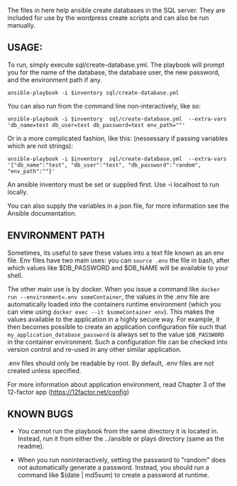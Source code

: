 The files in here help ansible create databases in the SQL server. They are included for use by the wordpress create scripts and can also be run manually.

USAGE:
----

To run, simply execute sql/create-database.yml. The playbook will prompt you for the name of the database, the database user, the new password, and the environment path if any.

	ansible-playbook -i $inventory sql/create-database.yml

You can also run from the command line non-interactively, like so: 

	ansible-playbook -i $inventory  sql/create-database.yml  --extra-vars 'db_name=test db_user=test db_password=test env_path=""'

Or in a more complicated fashion, like this: (nessessary if passing variables which are not strings):

	ansible-playbook -i $inventory  sql/create-database.yml  --extra-vars '{"db_name":"test", "db_user":"test", "db_password":"random", "env_path":""}'

An ansible inventory must be set or supplied first. Use -i localhost to run locally.

You can also supply the variables in a json file, for more information see the Ansible documentation.

ENVIRONMENT PATH
----

Sometimes, its useful to save these values into a text file known as an env file. Env files have two main uses: you can `source .env` the file in bash, after which values like $DB_PASSWORD and $DB_NAME will be available to your shell.

The other main use is by docker. When you issue a command like `docker run --environment=.env someContainer`, the values in the .env file are automatically loaded into the containers runtime environment (which you can view using `docker exec --it $someContainer env`). This makes the values available to the application in a highly secure way. For example, it then becomes possible to create an application configuration file such that `my_application_database_password` is always set to the value `$DB_PASSWORD` in the container environment. Such a configuration file can be checked into version control and re-used in any other similar application.

.env files should only be readable by root. By default, .env files are not created unless specified.

For more information about application environment, read Chapter 3 of the 12-factor app (https://12factor.net/config)

KNOWN BUGS
----

* You cannot run the playbook from the same directory it is located in. Instead, run it from either the ../ansible or plays directory (same as the readme).

* When you run noninteractively, setting the password to "random" does not automatically generate a password. Instead, you should run a command like $(date | md5sum) to create a password at runtime.
